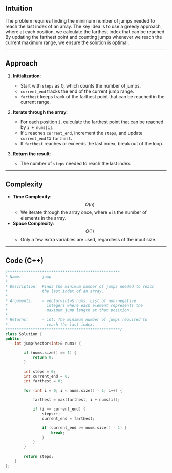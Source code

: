 ## Intuition
The problem requires finding the minimum number of jumps needed to reach the last index of an array. The key idea is to use a greedy approach, where at each position, we calculate the farthest index that can be reached. By updating the farthest point and counting jumps whenever we reach the current maximum range, we ensure the solution is optimal.

---
## Approach
1. **Initialization**: 
   - Start with `steps` as 0, which counts the number of jumps.
   - `current_end` tracks the end of the current jump range.
   - `farthest` keeps track of the farthest point that can be reached in the current range.

2. **Iterate through the array**:
   - For each position `i`, calculate the farthest point that can be reached by `i + nums[i]`.
   - If `i` reaches `current_end`, increment the `steps`, and update `current_end` to `farthest`.
   - If `farthest` reaches or exceeds the last index, break out of the loop.

3. **Return the result**:
   - The number of `steps` needed to reach the last index.
---
## Complexity
- **Time Complexity**: $$O(n)$$
  - We iterate through the array once, where `n` is the number of elements in the array.
- **Space Complexity**: $$O(1)$$
  - Only a few extra variables are used, regardless of the input size.
---
## Code (C++)
```cpp
/*************************************************
* Name:         jump
* 
* Description:  Finds the minimum number of jumps needed to reach
*               the last index of an array.
* 
* Arguments:    - vector<int>& nums: List of non-negative 
*                 integers where each element represents the 
*                 maximum jump length at that position.
* 
* Returns:      - int: The minimum number of jumps required to 
*                 reach the last index.
**************************************************/
class Solution {
public:
    int jump(vector<int>& nums) {

        if (nums.size() == 1) {
            return 0;
        }

        int steps = 0;
        int current_end = 0;
        int farthest = 0;

        for (int i = 0; i < nums.size() - 1; i++) {
            
            farthest = max(farthest, i + nums[i]);

            if (i == current_end) {
                steps++;
                current_end = farthest;

                if (current_end >= nums.size() - 1) {
                    break;
                }
            }
        }
        
        return steps;
    }
};
